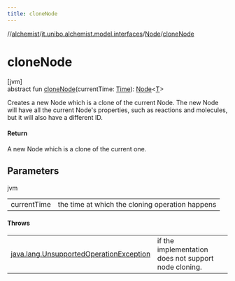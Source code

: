 ```yaml
---
title: cloneNode
---
```

//[alchemist](../../../index.html)/[it.unibo.alchemist.model.interfaces](../index.html)/[Node](index.html)/[cloneNode](clone-node.html)



# cloneNode



[jvm]\
abstract fun [cloneNode](clone-node.html)(currentTime: [Time](../-time/index.html)): [Node](index.html)<[T](../../it.unibo.alchemist.core.interfaces/-scheduler/index.html)>



Creates a new Node which is a clone of the current Node. The new Node will have all the current Node's properties, such as reactions and molecules, but it will also have a different ID.



#### Return



A new Node which is a clone of the current one.



## Parameters


jvm

| | |
|---|---|
| currentTime | the time at which the cloning operation happens |



#### Throws


| | |
|---|---|
| [java.lang.UnsupportedOperationException](https://docs.oracle.com/javase/8/docs/api/java/lang/UnsupportedOperationException.html) | if the implementation does not support node cloning. |



